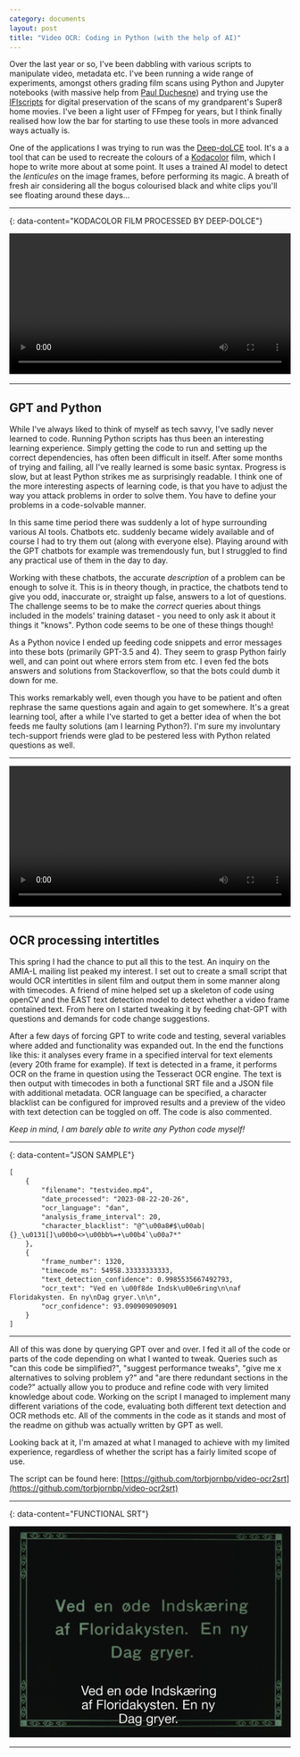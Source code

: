 ```yaml
---
category: documents
layout: post
title: "Video OCR: Coding in Python (with the help of AI)"
---
```


Over the last year or so, I've been dabbling with various scripts to manipulate video, metadata etc. I've been running a wide range of experiments, amongst others grading film scans using Python and Jupyter notebooks (with massive help from [Paul Duchesne](paulduchesne.github.io)) and trying use the [IFIscripts](https://github.com/kieranjol/IFIscripts) for digital preservation of the scans of my grandparent's Super8 home movies. I've been a light user of FFmpeg for years, but I think finally realised how low the bar for starting to use these tools in more advanced ways actually is. 

One of the applications I was trying to run was the [Deep-doLCE](https://www.researchgate.net/publication/358888176_Deep-doLCE_A_deep_learning_approach_for_the_color_reconstruction_of_digitized_lenticular_film) tool. It's a a tool that can be used to recreate the colours of a [Kodacolor](https://filmcolors.org/timeline-entry/1240/) film, which I hope to write more about at some point. It uses a trained AI model to detect the *lenticules* on the image frames, before performing its magic. A breath of fresh air considering all the bogus colourised black and white clips you'll see floating around these days...

---
{: data-content="KODACOLOR FILM PROCESSED BY DEEP-DOLCE"}

<video width="100%" autoplay loop>
	<source src="/assets/mov/ocr-script/kodacolor.webm" type="video/webm">
	Your browser does not support the video format.
</video>

---

## GPT and Python
While I've always liked to think of myself as tech savvy, I've sadly never learned to code. Running Python scripts has thus been an interesting learning experience. Simply getting the code to run and setting up the correct dependencies, has often been difficult in itself. After some months of trying and failing, all I've really learned is some basic syntax. Progress is slow, but at least Python strikes me as surprisingly readable. I think one of the more interesting aspects of learning code, is that you have to adjust the way you attack problems in order to solve them. You have to define your problems in a code-solvable manner.

In this same time period there was suddenly a lot of hype surrounding various AI tools. Chatbots etc. suddenly became widely available and of course I had to try them out (along with everyone else). Playing around with the GPT chatbots for example was tremendously fun, but I struggled to find any practical use of them in the day to day.

Working with these chatbots, the accurate *description* of a problem can be enough to solve it. This is in theory though, in practice, the chatbots tend to give you odd, inaccurate or, straight up false, answers to a lot of questions. The challenge seems to be to make the *correct* queries about things included in the models' training dataset - you need to only ask it about it things it "knows". Python code seems to be one of these things though!

As a Python novice I ended up feeding code snippets and error messages into these bots (primarily GPT-3.5 and 4). They seem to grasp Python fairly well, and can point out where errors stem from etc. I even fed the bots answers and solutions from Stackoverflow, so that the bots could dumb it down for me. 

This works remarkably well, even though you have to be patient and often rephrase the same questions again and again to get somewhere. It's a great learning tool, after a while I've started to get a better idea of when the bot feeds me faulty solutions (am I learning Python?). I'm sure my involuntary tech-support friends were glad to be pestered less with Python related questions as well.

---

<video width="100%" autoplay loop>
	<source  src="/assets/mov/ocr-script/demo.webm" type="video/webm">
	Your browser does not support the video format.
</video>


---

## OCR processing intertitles
This spring I had the chance to put all this to the test. An inquiry on the AMIA-L mailing list peaked my interest. I set out to create a small script that would OCR intertitles in silent film and output them in some manner along with timecodes. A friend of mine helped set up a skeleton of code using openCV and the EAST text detection model to detect whether a video frame contained text. From here on I started tweaking it by feeding chat-GPT with questions and demands for code change suggestions. 

After a few days of forcing GPT to write code and testing, several variables where added and functionality was expanded out. In the end the functions like this: it analyses every frame in a specified interval for text elements (every 20th frame for example). If text is detected in a frame, it performs OCR on the frame in question using the Tesseract OCR engine. The text is then output with timecodes in both a functional SRT file and a JSON file with additional metadata. OCR language can be specified, a character blacklist can be configured for improved results and a preview of the video with text detection can be toggled on off. The code is also commented.

*Keep in mind, I am barely able to write any Python code myself!*

---
{: data-content="JSON SAMPLE"}

```
[
    {
        "filename": "testvideo.mp4",
        "date_processed": "2023-08-22-20-26",
        "ocr_language": "dan",
        "analysis_frame_interval": 20,
        "character_blacklist": "@^\u00a8#$\u00ab|{}_\u0131[]\u00b0<>\u00bb%=+\u00b4`\u00a7*"
    },
    {
        "frame_number": 1320,
        "timecode_ms": 54958.33333333333,
        "text_detection_confidence": 0.9985535667492793,
        "ocr_text": "Ved en \u00f8de Indsk\u00e6ring\n\naf Floridakysten. En ny\nDag gryer.\n\n",
        "ocr_confidence": 93.0909090909091
    }
]
```

---

All of this was done by querying GPT over and over. I fed it all of the code or parts of the code depending on what I wanted to tweak. Queries such as "can this code be simplified?", "suggest performance tweaks", "give me x alternatives to solving problem y?" and "are there redundant sections in the code?" actually allow you to produce and refine code with very limited knowledge about code. Working on the script I managed to implement many different variations of the code, evaluating both different text detection and OCR methods etc. All of the comments in the code as it stands and most of the readme on github was actually written by GPT as well. 

Looking back at it, I'm amazed at what I managed to achieve with my limited experience, regardless of whether the script has a fairly limited scope of use. 

The script can be found here: [https://github.com/torbjornbp/video-ocr2srt](https://github.com/torbjornbp/video-ocr2srt)

---
{: data-content="FUNCTIONAL SRT"}

![](/assets/img/ocr-script/srtscreenshot.png)


---